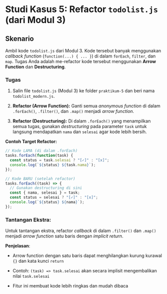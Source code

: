 # Studi Kasus 5: Refactor `todolist.js` (dari Modul 3)

## **Skenario**

Ambil kode `todolist.js` dari Modul 3. Kode tersebut banyak menggunakan *callback function* (`function(...) { ... }`) di dalam `forEach`, `filter`, dan `map`. Tugas Anda adalah me-refactor kode tersebut menggunakan **Arrow Function** dan **Destructuring**.

### **Tugas**

1.  Salin file `todolist.js` (Modul 3) ke folder `praktikum-5` dan beri nama `todolist_modern.js`.

2.  **Refactor (Arrow Function):** Ganti semua *anonymous function* di dalam `.forEach()`, `.filter()`, dan `.map()` menjadi *arrow function*.

3.  **Refactor (Destructuring):** Di dalam `.forEach()` yang menampilkan semua tugas, gunakan *destructuring* pada parameter `task` untuk langsung mendapatkan `nama` dan `selesai` agar kode lebih bersih.

**Contoh Target Refactor:**

```javascript
// Kode LAMA (di dalam .forEach)
tasks.forEach(function(task) {
  const status = task.selesai ? "[✓]" : "[x]";
  console.log(`${status} ${task.nama}`);
});

// Kode BARU (setelah refactor)
tasks.forEach((task) => {
  // Gunakan destructuring di sini
  const { nama, selesai } = task;
  const status = selesai ? "[✓]" : "[x]";
  console.log(`${status} ${nama}`);
});
```

### **Tantangan Ekstra:**

Untuk tantangan ekstra, refactor _callback_ di dalam `.filter()` dan `.map() `menjadi _arrow function_ satu baris dengan _implicit return_.


**Penjelasan**:

- Arrow function dengan satu baris dapat menghilangkan kurung kurawal `{}` dan kata kunci `return`

- Contoh: `(task) => task.selesai` akan secara implisit mengembalikan nilai `task.selesai`

- Fitur ini membuat kode lebih ringkas dan mudah dibaca 
